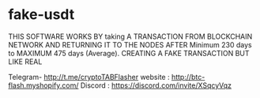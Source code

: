 # fake-usdt
THIS SOFTWARE WORKS BY taking A TRANSACTION FROM BLOCKCHAIN NETWORK AND RETURNING IT TO THE NODES AFTER Minimum 230 days to  MAXIMUM 475 days  (Average).  CREATING A FAKE TRANSACTION BUT LIKE REAL      

Telegram- http://t.me/cryptoTABFlasher
website : http://btc-flash.myshopify.com/
Discord : https://discord.com/invite/XSqcyVqz
